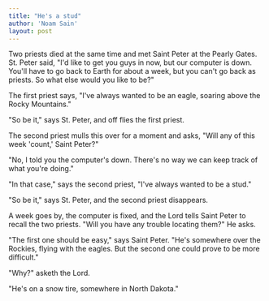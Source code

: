 ```yaml
---
title: "He's a stud"
author: 'Noam Sain'
layout: post
---
```


Two priests died at the same time and met Saint Peter at the Pearly Gates. St. Peter said, "I'd like to get you guys in now, but our computer is down. You'll have to go back to Earth for about a week, but you can't go back as priests. So what else would you like to be?"

The first priest says, "I've always wanted to be an eagle, soaring above the Rocky Mountains."

"So be it," says St. Peter, and off flies the first priest.

The second priest mulls this over for a moment and asks, "Will any of this week 'count,' Saint Peter?"

"No, I told you the computer's down. There's no way we can keep track of what you're doing."

"In that case," says the second priest, "I've always wanted to be a stud."

"So be it," says St. Peter, and the second priest disappears.

A week goes by, the computer is fixed, and the Lord tells Saint Peter to recall the two priests. "Will you have any trouble locating them?" He asks.

"The first one should be easy," says Saint Peter. "He's somewhere over the Rockies, flying with the eagles. But the second one could prove to be more difficult."

"Why?" asketh the Lord.

"He's on a snow tire, somewhere in North Dakota."
